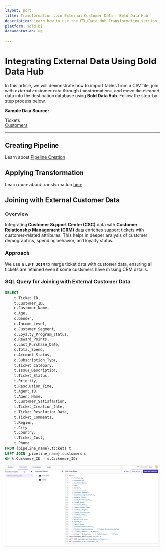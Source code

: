 ```yaml
---
layout: post
title: Transformation Join External Customer Data | Bold Data Hub
description: Learn how to use the ETL/Data Hub Transformation section in Bold BI Enterprise Edition. Discover simple steps to join the current data with an external customer data and make the most of your analytics.
platform: bold-bi
documentation: ug

---
```


# Integrating External Data Using Bold Data Hub 
 
In this article, we will demonstrate how to import tables from a CSV file, join with external customer data through transformations, and move the cleaned data into the destination database using **Bold Data Hub**. Follow the step-by-step process below.

**Sample Data Source:** 
 
[Tickets](https://billiondata.s3.us-east-1.amazonaws.com/TestBedSamples/tickets.csv) </br>
[Customers](https://billiondata.s3.us-east-1.amazonaws.com/TestBedSamples/customers.csv)

---

## Creating Pipeline    

Learn about [Pipeline Creation](https://help.boldbi.com/working-with-data-sources/working-with-bold-data-hub/working-with-pipelines/)

## Applying Transformation

Learn more about transformation [here](https://help.boldbi.com/working-with-data-sources/working-with-bold-data-hub/transformation-preview/#transformation) 

## Joining with External Customer Data  

### Overview  

Integrating **Customer Support Center (CSC)** data with **Customer Relationship Management (CRM)** data enriches support tickets with customer-related attributes. This helps in deeper analysis of customer demographics, spending behavior, and loyalty status.  

### Approach  

We use a **`LEFT JOIN`** to merge ticket data with customer data, ensuring all tickets are retained even if some customers have missing CRM details.  

### SQL Query for Joining with External Customer Data  

```sql
SELECT 
    t.Ticket_ID,
    t.Customer_ID,
    c.Customer_Name,
    c.Age,
    c.Gender,
    c.Income_Level,
    c.Customer_Segment,
    c.Loyalty_Program_Status,
    c.Reward_Points,
    c.Last_Purchase_Date,
    c.Total_Spend,
    c.Account_Status,
    c.Subscription_Type,
    t.Ticket_Category,
    t.Issue_Description,
    t.Ticket_Status,
    t.Priority,
    t.Resolution_Time,
    t.Agent_ID,
    t.Agent_Name,
    t.Customer_Satisfaction,
    t.Ticket_Creation_Date,
    t.Ticket_Resolution_Date,
    t.Ticket_Comments,
    t.Region,
    t.City,
    t.Country,
    t.Ticket_Cost,
    t.Phone
FROM {pipeline_name}.tickets t
LEFT JOIN {pipeline_name}.customers c 
ON t.Customer_ID = c.Customer_ID;
```

![Tranformation Use Case](/static/assets/transformation-use-case/enriching-data/images/external-data.png#max-width=100%)